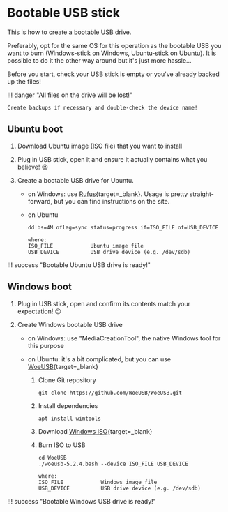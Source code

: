# Bootable USB stick

This is how to create a bootable USB drive.

Preferably, opt for the same OS for this operation as the bootable USB you want to burn (Windows-stick on Windows, Ubuntu-stick on Ubuntu).
It is possible to do it the other way around but it's just more hassle...

Before you start, check your USB stick is empty or you've already backed up the files!

!!! danger "All files on the drive will be lost!"

    Create backups if necessary and double-check the device name!

## Ubuntu boot

1. Download Ubuntu image (ISO file) that you want to install
1. Plug in USB stick, open it and ensure it actually contains what you believe! :wink:
1. Create a bootable USB drive for Ubuntu.

    - on Windows: use [Rufus](https://rufus.ie/en/){target=\_blank}. Usage is pretty straight-forward, but you can find instructions on the site.
    - on Ubuntu

        ```
        dd bs=4M oflag=sync status=progress if=ISO_FILE of=USB_DEVICE

        where:
        ISO_FILE            Ubuntu image file
        USB_DEVICE          USB drive device (e.g. /dev/sdb)
        ```

!!! success "Bootable Ubuntu USB drive is ready!"

## Windows boot

1. Plug in USB stick, open and confirm its contents match your expectation! :wink:
1. Create Windows bootable USB drive

    - on Windows: use "MediaCreationTool", the native Windows tool for this purpose
    - on Ubuntu: it's a bit complicated, but you can use [WoeUSB](https://github.com/WoeUSB/WoeUSB){target=\_blank}

        1. Clone Git repository
            ```
            git clone https://github.com/WoeUSB/WoeUSB.git
            ```
        1. Install dependencies
            ```
            apt install wimtools
            ```
        1. Download [Windows ISO](https://www.microsoft.com/software-download/windows10ISO){target=\_blank}
        1. Burn ISO to USB

            ```
            cd WoeUSB
            ./woeusb-5.2.4.bash --device ISO_FILE USB_DEVICE

            where:
            ISO_FILE            Windows image file
            USB_DEVICE          USB drive device (e.g. /dev/sdb)
            ```

!!! success "Bootable Windows USB drive is ready!"

